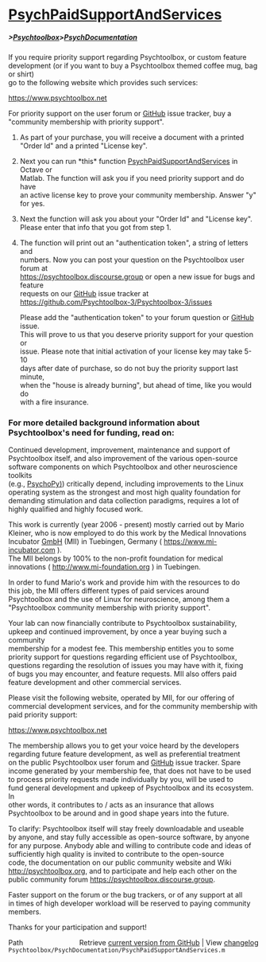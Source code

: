 # [PsychPaidSupportAndServices](PsychPaidSupportAndServices)
##### >[Psychtoolbox](Psychtoolbox)>[PsychDocumentation](PsychDocumentation)

  
If you require priority support regarding Psychtoolbox, or custom feature  
development (or if you want to buy a Psychtoolbox themed coffee mug, bag or shirt)  
go to the following website which provides such services:  
  
https://www.psychtoolbox.net  
  
For priority support on the user forum or [GitHub](GitHub) issue tracker, buy a  
"community membership with priority support".  
  
1. As part of your purchase, you will receive a document with a printed  
   "Order Id" and a printed "License key".  
  
2. Next you can run \*this\* function [PsychPaidSupportAndServices](PsychPaidSupportAndServices) in Octave or  
   Matlab. The function will ask you if you need priority support and do have  
   an active license key to prove your community membership. Answer "y" for yes.  
  
3. Next the function will ask you about your "Order Id" and "License key".  
   Please enter that info that you got from step 1.  
  
4. The function will print out an "authentication token", a string of letters and  
   numbers. Now you can post your question on the Psychtoolbox user forum at  
   https://psychtoolbox.discourse.group or open a new issue for bugs and feature  
   requests on our [GitHub](GitHub) issue tracker at https://github.com/Psychtoolbox-3/Psychtoolbox-3/issues  
  
   Please add the "authentication token" to your forum question or [GitHub](GitHub) issue.  
   This will prove to us that you deserve priority support for your question or  
   issue. Please note that initial activation of your license key may take 5-10  
   days after date of purchase, so do not buy the priority support last minute,  
   when the "house is already burning", but ahead of time, like you would do  
   with a fire insurance.  
  
  
### For more detailed background information about Psychtoolbox's need for funding, read on:  
  
Continued development, improvement, maintenance and support of  
Psychtoolbox itself, and also improvement of the various open-source  
software components on which Psychtoolbox and other neuroscience toolkits  
(e.g., [PsychoPy)](PsychoPy)) critically depend, including improvements to the Linux  
operating system as the strongest and most high quality foundation for  
demanding stimulation and data collection paradigms, requires a lot of  
highly qualified and highly focused work.  
  
This work is currently (year 2006 - present) mostly carried out by Mario  
Kleiner, who is now employed to do this work by the Medical Innovations  
Incubator [GmbH](GmbH) (MII) in Tuebingen, Germany ( https://www.mi-incubator.com ).  
The MII belongs by 100% to the non-profit foundation for medical  
innovations ( http://www.mi-foundation.org ) in Tuebingen.  
  
In order to fund Mario's work and provide him with the resources to do  
this job, the MII offers different types of paid services around  
Psychtoolbox and the use of Linux for neuroscience, among them a  
"Psychtoolbox community membership with priority support".  
  
Your lab can now financially contribute to Psychtoolbox sustainability,  
upkeep and continued improvement, by once a year buying such a community  
membership for a modest fee. This membership entitles you to some  
priority support for questions regarding efficient use of Psychtoolbox,  
questions regarding the resolution of issues you may have with it, fixing  
of bugs you may encounter, and feature requests. MII also offers paid  
feature development and other commercial services.  
  
Please visit the following website, operated by MII, for our offering of  
commercial development services, and for the community membership with  
paid priority support:  
  
  
https://www.psychtoolbox.net  
  
  
The membership allows you to get your voice heard by the developers  
regarding future feature development, as well as preferential treatment  
on the public Psychtoolbox user forum and [GitHub](GitHub) issue tracker. Spare  
income generated by your membership fee, that does not have to be used  
to process priority requests made individually by you, will be used to  
fund general development and upkeep of Psychtoolbox and its ecosystem. In  
other words, it contributes to / acts as an insurance that allows  
Psychtoolbox to be around and in good shape years into the future.  
  
To clarify: Psychtoolbox itself will stay freely downloadable and useable  
by anyone, and stay fully accessible as open-source software, by anyone  
for any purpose. Anybody able and willing to contribute code and ideas of  
sufficiently high quality is invited to contribute to the open-source  
code, the documentation on our public community website and Wiki  
http://psychtoolbox.org, and to participate and help each other on the  
public community forum https://psychtoolbox.discourse.group.  
  
Faster support on the forum or the bug trackers, or of any support at all  
in times of high developer workload will be reserved to paying community  
members.  
  
Thanks for your participation and support!  
  




<div class="code_header" style="text-align:right;">
  <span style="float:left;">Path&nbsp;&nbsp;</span> <span class="counter">Retrieve <a href=
  "https://raw.github.com/Psychtoolbox-3/Psychtoolbox-3/beta/Psychtoolbox/PsychDocumentation/PsychPaidSupportAndServices.m">current version from GitHub</a> | View <a href=
  "https://github.com/Psychtoolbox-3/Psychtoolbox-3/commits/beta/Psychtoolbox/PsychDocumentation/PsychPaidSupportAndServices.m">changelog</a></span>
</div>
<div class="code">
  <code>Psychtoolbox/PsychDocumentation/PsychPaidSupportAndServices.m</code>
</div>

